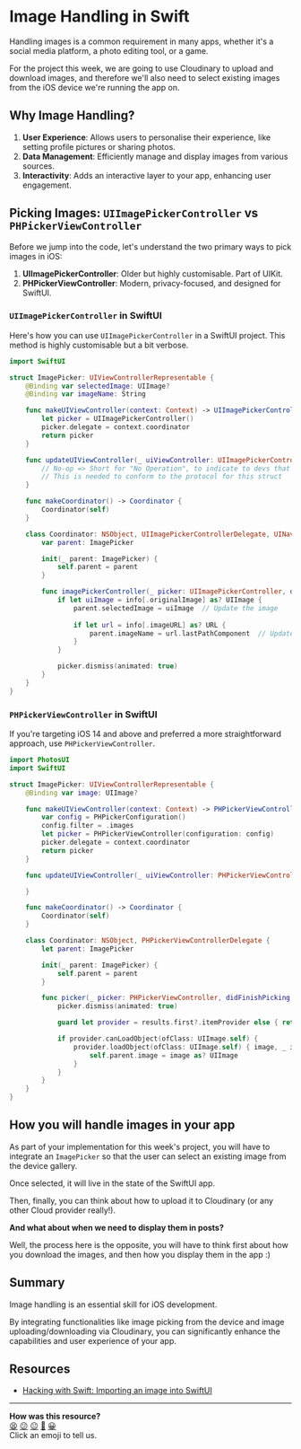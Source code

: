 # Image Handling in Swift

Handling images is a common requirement in many apps, whether it's a social
media platform, a photo editing tool, or a game.

For the project this week, we are going to use Cloudinary to upload and download
images, and therefore we'll also need to select existing images from the iOS
device we're running the app on.


## Why Image Handling?

1. **User Experience**: Allows users to personalise their experience, like
   setting profile pictures or sharing photos.
2. **Data Management**: Efficiently manage and display images from various
   sources.
3. **Interactivity**: Adds an interactive layer to your app, enhancing user
   engagement.


## Picking Images: `UIImagePickerController` vs `PHPickerViewController`

Before we jump into the code, let's understand the two primary ways to pick
images in iOS:

1. **UIImagePickerController**: Older but highly customisable. Part of UIKit.
2. **PHPickerViewController**: Modern, privacy-focused, and designed for
   SwiftUI.

### `UIImagePickerController` in SwiftUI

Here's how you can use `UIImagePickerController` in a SwiftUI project. This
method is highly customisable but a bit verbose.

```swift
import SwiftUI

struct ImagePicker: UIViewControllerRepresentable {
    @Binding var selectedImage: UIImage?
    @Binding var imageName: String

    func makeUIViewController(context: Context) -> UIImagePickerController {
        let picker = UIImagePickerController()
        picker.delegate = context.coordinator
        return picker
    }

    func updateUIViewController(_ uiViewController: UIImagePickerController, context: Context) {
        // No-op => Short for "No Operation", to indicate to devs that nothing should go here
        // This is needed to conform to the protocol for this struct
    }

    func makeCoordinator() -> Coordinator {
        Coordinator(self)
    }

    class Coordinator: NSObject, UIImagePickerControllerDelegate, UINavigationControllerDelegate {
        var parent: ImagePicker

        init(_ parent: ImagePicker) {
            self.parent = parent
        }

        func imagePickerController(_ picker: UIImagePickerController, didFinishPickingMediaWithInfo info: [UIImagePickerController.InfoKey : Any]) {
            if let uiImage = info[.originalImage] as? UIImage {
                parent.selectedImage = uiImage  // Update the image
                
                if let url = info[.imageURL] as? URL {
                    parent.imageName = url.lastPathComponent  // Update the file name
                }
            }

            picker.dismiss(animated: true)
        }
    }
}
```

### `PHPickerViewController` in SwiftUI

If you're targeting iOS 14 and above and preferred a more straightforward
approach, use `PHPickerViewController`.

```swift
import PhotosUI
import SwiftUI

struct ImagePicker: UIViewControllerRepresentable {
    @Binding var image: UIImage?

    func makeUIViewController(context: Context) -> PHPickerViewController {
        var config = PHPickerConfiguration()
        config.filter = .images
        let picker = PHPickerViewController(configuration: config)
        picker.delegate = context.coordinator
        return picker
    }

    func updateUIViewController(_ uiViewController: PHPickerViewController, context: Context) {

    }

    func makeCoordinator() -> Coordinator {
        Coordinator(self)
    }

    class Coordinator: NSObject, PHPickerViewControllerDelegate {
        let parent: ImagePicker

        init(_ parent: ImagePicker) {
            self.parent = parent
        }

        func picker(_ picker: PHPickerViewController, didFinishPicking results: [PHPickerResult]) {
            picker.dismiss(animated: true)

            guard let provider = results.first?.itemProvider else { return }

            if provider.canLoadObject(ofClass: UIImage.self) {
                provider.loadObject(ofClass: UIImage.self) { image, _ in
                    self.parent.image = image as? UIImage
                }
            }
        }
    }
}
```

## How you will handle images in your app

As part of your implementation for this week's project, you will have to
integrate an `ImagePicker` so that the user can select an existing image from
the device gallery.

Once selected, it will live in the state of the SwiftUI app.

Then, finally, you can think about how to upload it to Cloudinary (or any other
Cloud provider really!).

**And what about when we need to display them in posts?**

Well, the process here is the opposite, you will have to think first about how
you download the images, and then how you display them in the app :)



## Summary

Image handling is an essential skill for iOS development.

By integrating functionalities like image picking from the device and image
uploading/downloading via Cloudinary, you can significantly enhance the
capabilities and user experience of your app.

## Resources

- [Hacking with Swift: Importing an image into SwiftUI](https://www.hackingwithswift.com/books/ios-swiftui/importing-an-image-into-swiftui-using-phpickerviewcontroller)


<!-- BEGIN GENERATED SECTION DO NOT EDIT -->

---

**How was this resource?**  
[😫](https://airtable.com/shrUJ3t7KLMqVRFKR?prefill_Repository=makersacademy%2Fswiftui-engineering-project&prefill_File=pills%2Fimage_handling.md&prefill_Sentiment=😫) [😕](https://airtable.com/shrUJ3t7KLMqVRFKR?prefill_Repository=makersacademy%2Fswiftui-engineering-project&prefill_File=pills%2Fimage_handling.md&prefill_Sentiment=😕) [😐](https://airtable.com/shrUJ3t7KLMqVRFKR?prefill_Repository=makersacademy%2Fswiftui-engineering-project&prefill_File=pills%2Fimage_handling.md&prefill_Sentiment=😐) [🙂](https://airtable.com/shrUJ3t7KLMqVRFKR?prefill_Repository=makersacademy%2Fswiftui-engineering-project&prefill_File=pills%2Fimage_handling.md&prefill_Sentiment=🙂) [😀](https://airtable.com/shrUJ3t7KLMqVRFKR?prefill_Repository=makersacademy%2Fswiftui-engineering-project&prefill_File=pills%2Fimage_handling.md&prefill_Sentiment=😀)  
Click an emoji to tell us.

<!-- END GENERATED SECTION DO NOT EDIT -->
